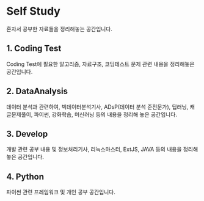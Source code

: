 # Self Study

혼자서 공부한 자료들을 정리해놓는 공간입니다.

## 1. Coding Test

Coding Test에 필요한 알고리즘, 자료구조, 코딩테스트 문제 관련 내용을 정리해놓은 공간입니다.

## 2. DataAnalysis

데이터 분석과 관련하여, 빅데이터분석기사, ADsP(데이터 분석 준전문가), 딥러닝, 캐글문제풀이, 파이썬, 강화학습, 머신러닝 등의 내용을 정리해 놓은 공간입니다.

## 3. Develop

개발 관련 공부 내용 및 정보처리기사, 리눅스마스터, ExtJS, JAVA 등의 내용을 정리해 놓은 공간입니다.

## 4. Python

파이썬 관련 프레임워크 및 개인 공부 공간입니다.
